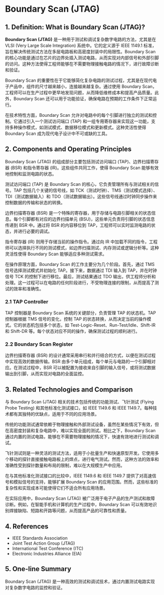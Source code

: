 # Boundary Scan (JTAG)

## 1. Definition: What is **Boundary Scan (JTAG)**?
**Boundary Scan (JTAG)** 是一种用于测试和调试复杂数字电路的方法，尤其是在 VLSI (Very Large Scale Integration) 系统中。它的定义源于 IEEE 1149.1 标准，旨在解决传统测试方法在多层电路板和高密度封装中的局限性。Boundary Scan 的核心功能是通过在芯片的边界处插入测试电路，从而实现对内部信号和外部引脚的访问。这种方法使得工程师能够在不需要物理接触电路的情况下，进行故障诊断和验证。

Boundary Scan 的重要性在于它能够简化复杂电路的测试过程，尤其是在现代电子产品中，组件的尺寸越来越小，连接越来越复杂。通过使用 Boundary Scan，工程师可以在生产过程中更早地发现问题，从而降低维修成本和提高产品质量。此外，Boundary Scan 还可以用于功能验证，确保电路在预期的工作条件下正常运行。

在技术特性方面，Boundary Scan 允许对电路中的每个引脚进行独立的测试和控制。它通过引入一个测试访问端口 (TAP) 和一组专用寄存器来实现这一功能，支持多种操作模式，如测试模式、数据移位模式和更新模式。这种灵活性使得 Boundary Scan 成为现代电子设计中不可或缺的工具。

## 2. Components and Operating Principles
Boundary Scan (JTAG) 的组成部分主要包括测试访问端口 (TAP)、边界扫描寄存器 (BSR) 和指令寄存器 (IR)。这些组件共同工作，使得 Boundary Scan 能够有效地控制和监测电路的状态。

测试访问端口 (TAP) 是 Boundary Scan 的核心，它负责管理所有与测试相关的信号。TAP 包括几个关键的信号线，如 TCK（测试时钟）、TMS（测试模式选择）、TDI（测试数据输入）和 TDO（测试数据输出）。这些信号线通过时钟同步操作来控制数据的传输和状态的转换。

边界扫描寄存器 (BSR) 是一个特殊的寄存器，用于存储与电路引脚相关的状态信息。每个引脚都有对应的边界扫描单元 (BSU)，这些单元负责将引脚的状态信息传递到 BSR 中。通过将 BSR 的内容移位到 TAP，工程师可以实时监测电路的状态，并进行必要的调试。

指令寄存器 (IR) 则用于存储当前的操作指令。通过向 IR 中加载不同的指令，工程师可以选择执行不同的测试模式，如边界扫描测试、内存测试或逻辑分析等。这种灵活性使得 Boundary Scan 能够适应多种测试需求。

在操作原理方面，Boundary Scan 的工作主要分为几个阶段。首先，通过 TMS 信号选择测试模式并初始化 TAP。接下来，数据通过 TDI 输入到 TAP，并在时钟信号 TCK 的控制下进行移位。最后，测试结果通过 TDO 输出，供工程师分析和处理。这一过程可以在电路的任何阶段进行，不受物理连接的限制，从而提高了测试的效率和准确性。

### 2.1 TAP Controller
TAP 控制器是 Boundary Scan 系统的关键部分，负责管理 TAP 的状态机。TAP 控制器根据 TMS 信号的变化，控制 TAP 的状态转换，从而决定当前的操作模式。它的状态机包括多个状态，如 Test-Logic-Reset、Run-Test/Idle、Shift-IR 和 Shift-DR 等。每个状态对应不同的操作，确保测试过程的顺利进行。

### 2.2 Boundary Scan Register
边界扫描寄存器 (BSR) 的设计通常采用串行和并行结合的方式，以便在测试过程中实现高效的数据传输。BSR 由多个单元组成，每个单元与电路的一个引脚相对应。在测试过程中，BSR 可以被配置为接收来自引脚的输入信号，或将测试数据输出到引脚，从而实现对电路的全面监控。

## 3. Related Technologies and Comparison
与 Boundary Scan (JTAG) 相关的技术包括传统的功能测试、飞针测试 (Flying Probe Testing) 和其他标准化测试接口，如 IEEE 1149.6 和 IEEE 1149.7。每种技术都有其独特的优缺点，适用于不同的应用场景。

传统的功能测试通常依赖于物理接触和外部测试设备，虽然在某些情况下有效，但在高密度封装和复杂电路中，难以实现全面的测试。相比之下，Boundary Scan 通过内置的测试电路，能够在不需要物理接触的情况下，快速有效地进行测试和调试。

飞针测试则是一种灵活的测试方法，适用于小批量生产和快速原型开发。它使用多个移动的探针直接接触电路板上的焊点，进行电气测试。然而，这种方法的效率和准确性受到探针数量和布局的限制，难以在大规模生产中应用。

在与其他标准化测试接口的比较中，IEEE 1149.6 和 IEEE 1149.7 提供了对高速信号和模拟信号的支持，能够扩展 Boundary Scan 的应用范围。然而，这些标准的复杂性和实现成本可能使得它们不适合所有应用场景。

在实际应用中，Boundary Scan (JTAG) 被广泛用于电子产品的生产测试和故障诊断。例如，在智能手机和计算机的生产过程中，Boundary Scan 可以有效地识别焊接缺陷、短路和开路等问题，从而提高产品的可靠性和质量。

## 4. References
- IEEE Standards Association
- Joint Test Action Group (JTAG)
- International Test Conference (ITC)
- Electronic Industries Alliance (EIA)

## 5. One-line Summary
Boundary Scan (JTAG) 是一种高效的测试和调试技术，通过内置测试电路实现对复杂数字电路的监控和验证。